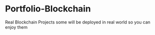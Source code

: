 # Portfolio-Blockchain
Real Blockchain Projects some will be deployed in real world so you can enjoy them
